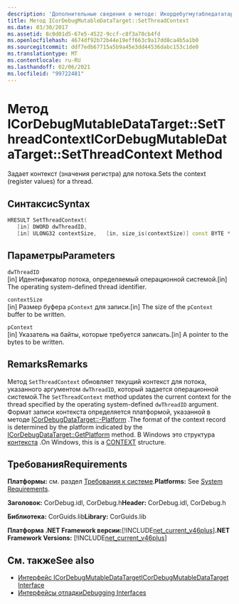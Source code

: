 ```yaml
---
description: 'Дополнительные сведения о методе: Икордебугмутабледататаржет:: SetThreadContext'
title: Метод ICorDebugMutableDataTarget::SetThreadContext
ms.date: 03/30/2017
ms.assetid: 8c0d01d5-67e5-4522-9ccf-c8f3a78cb4fd
ms.openlocfilehash: 4674df92b72b44e19eff663c9a17dd8ca4b5a1b0
ms.sourcegitcommit: ddf7edb67715a5b9a45e3dd44536dabc153c1de0
ms.translationtype: MT
ms.contentlocale: ru-RU
ms.lasthandoff: 02/06/2021
ms.locfileid: "99722481"
---
```

# <a name="icordebugmutabledatatargetsetthreadcontext-method"></a><span data-ttu-id="8da11-103">Метод ICorDebugMutableDataTarget::SetThreadContext</span><span class="sxs-lookup"><span data-stu-id="8da11-103">ICorDebugMutableDataTarget::SetThreadContext Method</span></span>

<span data-ttu-id="8da11-104">Задает контекст (значения регистра) для потока.</span><span class="sxs-lookup"><span data-stu-id="8da11-104">Sets the context (register values) for a thread.</span></span>  
  
## <a name="syntax"></a><span data-ttu-id="8da11-105">Синтаксис</span><span class="sxs-lookup"><span data-stu-id="8da11-105">Syntax</span></span>  
  
```cpp  
HRESULT SetThreadContext(  
   [in] DWORD dwThreadID,  
   [in] ULONG32 contextSize,   [in, size_is(contextSize)] const BYTE * pContext);  
```  
  
## <a name="parameters"></a><span data-ttu-id="8da11-106">Параметры</span><span class="sxs-lookup"><span data-stu-id="8da11-106">Parameters</span></span>  

 `dwThreadID`  
 <span data-ttu-id="8da11-107">[in] Идентификатор потока, определяемый операционной системой.</span><span class="sxs-lookup"><span data-stu-id="8da11-107">[in] The operating system-defined thread identifier.</span></span>  
  
 `contextSize`  
 <span data-ttu-id="8da11-108">[in] Размер буфера `pContext` для записи.</span><span class="sxs-lookup"><span data-stu-id="8da11-108">[in] The size of the `pContext` buffer to be written.</span></span>  
  
 `pContext`  
 <span data-ttu-id="8da11-109">[in] Указатель на байты, которые требуется записать.</span><span class="sxs-lookup"><span data-stu-id="8da11-109">[in] A pointer to the bytes to be written.</span></span>  
  
## <a name="remarks"></a><span data-ttu-id="8da11-110">Remarks</span><span class="sxs-lookup"><span data-stu-id="8da11-110">Remarks</span></span>  

 <span data-ttu-id="8da11-111">Метод `SetThreadContext` обновляет текущий контекст для потока, указанного аргументом `dwThreadID`, который задается операционной системой.</span><span class="sxs-lookup"><span data-stu-id="8da11-111">The `SetThreadContext` method updates the current context for the thread specified by the operating system-defined `dwThreadID` argument.</span></span> <span data-ttu-id="8da11-112">Формат записи контекста определяется платформой, указанной в методе [ICorDebugDataTarget::-Platform](icordebugdatatarget-getplatform-method.md) .</span><span class="sxs-lookup"><span data-stu-id="8da11-112">The format of the context record is determined by the platform indicated by the [ICorDebugDataTarget::GetPlatform](icordebugdatatarget-getplatform-method.md) method.</span></span> <span data-ttu-id="8da11-113">В Windows это структура [контекста](/windows/win32/api/winnt/ns-winnt-arm64_nt_context) .</span><span class="sxs-lookup"><span data-stu-id="8da11-113">On Windows, this is a [CONTEXT](/windows/win32/api/winnt/ns-winnt-arm64_nt_context) structure.</span></span>  
  
## <a name="requirements"></a><span data-ttu-id="8da11-114">Требования</span><span class="sxs-lookup"><span data-stu-id="8da11-114">Requirements</span></span>  

 <span data-ttu-id="8da11-115">**Платформы:** см. раздел [Требования к системе](../../get-started/system-requirements.md).</span><span class="sxs-lookup"><span data-stu-id="8da11-115">**Platforms:** See [System Requirements](../../get-started/system-requirements.md).</span></span>  
  
 <span data-ttu-id="8da11-116">**Заголовок:** CorDebug.idl, CorDebug.h</span><span class="sxs-lookup"><span data-stu-id="8da11-116">**Header:** CorDebug.idl, CorDebug.h</span></span>  
  
 <span data-ttu-id="8da11-117">**Библиотека:** CorGuids.lib</span><span class="sxs-lookup"><span data-stu-id="8da11-117">**Library:** CorGuids.lib</span></span>  
  
 <span data-ttu-id="8da11-118">**Платформа .NET Framework версии:**[!INCLUDE[net_current_v46plus](../../../../includes/net-current-v46plus-md.md)]</span><span class="sxs-lookup"><span data-stu-id="8da11-118">**.NET Framework Versions:** [!INCLUDE[net_current_v46plus](../../../../includes/net-current-v46plus-md.md)]</span></span>  
  
## <a name="see-also"></a><span data-ttu-id="8da11-119">См. также</span><span class="sxs-lookup"><span data-stu-id="8da11-119">See also</span></span>

- [<span data-ttu-id="8da11-120">Интерфейс ICorDebugMutableDataTarget</span><span class="sxs-lookup"><span data-stu-id="8da11-120">ICorDebugMutableDataTarget Interface</span></span>](icordebugmutabledatatarget-interface.md)
- [<span data-ttu-id="8da11-121">Интерфейсы отладки</span><span class="sxs-lookup"><span data-stu-id="8da11-121">Debugging Interfaces</span></span>](debugging-interfaces.md)
